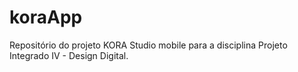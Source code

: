 # koraApp
 Repositório do projeto KORA Studio mobile para a disciplina Projeto Integrado IV - Design Digital. 
